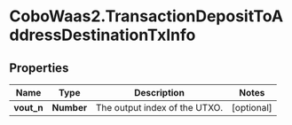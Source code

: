 # CoboWaas2.TransactionDepositToAddressDestinationTxInfo

## Properties

Name | Type | Description | Notes
------------ | ------------- | ------------- | -------------
**vout_n** | **Number** | The output index of the UTXO. | [optional] 


